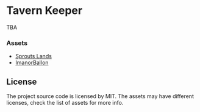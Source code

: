 # Tavern Keeper

TBA

### Assets

- [Sprouts Lands](https://cupnooble.itch.io/sprout-lands-asset-pack)
- [ImanorBallon](https://opengameart.org/content/animated-emote-bubbles)

## License

The project source code is licensed by MIT. The assets may have different licenses, check the list of assets for more info.

